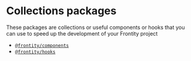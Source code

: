 # Collections packages

These packages are collections or useful components or hooks that you can use to speed up the development of your Frontity project

* [`@frontity/components`](components.md)
* [`@frontity/hooks`](hooks.md)

